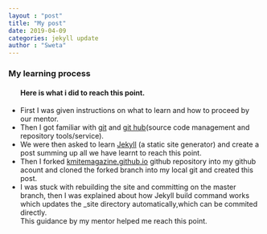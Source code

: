 ```yaml
---
layout : "post"
title: "My post"
date: 2019-04-09
categories: jekyll update
author : "Sweta"
---
```


<h3>My learning process</h3>
<ul>
    
   <h4> Here is what i did to reach this point.</h4>
   <li>First I was given instructions on what to learn and how to proceed by our mentor.</li>
<li>Then I got familiar with <a href="http://rogerdudler.github.io/git-guide/">git</a>  and <a href="https://guides.github.com/activities/hello-world/">git hub</a>(source code management and repository tools/service).</li>
<li>We were then asked to learn <a href="https://jekyllrb.com/docs/step-by-step/01-setup/">Jekyll</a> (a static site generator) and create a post summing up all we have learnt to reach this point.</li>
<li>Then I forked <a href="kmitemagazine.github.io">kmitemagazine.github.io</a>  github repository into my github acount and cloned the forked branch into my local git and created this post.</li>
<li>I was stuck with rebuilding the site and committing on the master branch, then I was explained about how Jekyll build command works which updates the _site directory automatically,which can be commited directly.
    <br>This guidance by my mentor helped me reach this point.</li>
    
</ul>
